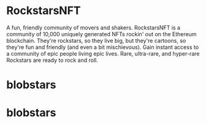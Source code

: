 # RockstarsNFT

A fun, friendly community of movers and shakers. RockstarsNFT is a community of 10,000 uniquely generated NFTs rockin' out on the Ethereum blockchain. They're rockstars, so they live big, but they're cartoons, so they're fun and friendly (and even a bit mischievous). Gain instant access to a community of epic people living epic lives. Rare, ultra-rare, and hyper-rare Rockstars are ready to rock and roll.
# blobstars
# blobstars
